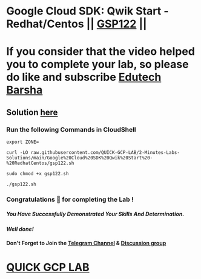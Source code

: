 # Google Cloud SDK: Qwik Start - Redhat/Centos || [GSP122](https://www.cloudskillsboost.google/focuses/986?parent=catalog) ||
# If you consider that the video helped you to complete your lab, so please do like and subscribe [Edutech Barsha](https://www.youtube.com/@edutechbarsha)
## Solution [here](https://youtu.be/iXzl-wQYizs)

### Run the following Commands in CloudShell

```
export ZONE=
```
```
curl -LO raw.githubusercontent.com/QUICK-GCP-LAB/2-Minutes-Labs-Solutions/main/Google%20Cloud%20SDK%20Qwik%20Start%20-%20RedhatCentos/gsp122.sh

sudo chmod +x gsp122.sh

./gsp122.sh
```

### Congratulations 🎉 for completing the Lab !

##### *You Have Successfully Demonstrated Your Skills And Determination.*

#### *Well done!*

#### Don't Forget to Join the [Telegram Channel](https://t.me/QuickGcpLab) & [Discussion group](https://t.me/QuickGcpLabChats)

# [QUICK GCP LAB](https://www.youtube.com/@quickgcplab)
